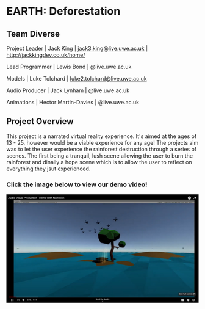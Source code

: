 # EARTH: Deforestation
## Team Diverse

Project Leader | Jack King | jack3.king@live.uwe.ac.uk | http://jackkingdev.co.uk/home/

Lead Programmer | Lewis Bond | @live.uwe.ac.uk

Models | Luke Tolchard | luke2.tolchard@live.uwe.ac.uk

Audio Producer | Jack Lynham | @live.uwe.ac.uk

Animations | Hector Martin-Davies | @live.uwe.ac.uk

## Project Overview
This project is a narrated virtual reality experience. It's aimed at the ages of 13 - 25, however would be a viable experience for any age! 
The projects aim was to let the user experience the rainforest destruction through a series of scenes. The first being a tranquil, lush scene
allowing the user to burn the rainforest and dinally a hope scene which is to allow the user to reflect on everything they jsut experienced.


### Click the image below to view our demo video!
[![Watch the video](header.jpg)](https://youtu.be/5w7jlHQLG6Q)
